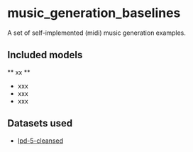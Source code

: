 # music_generation_baselines
A set of self-implemented (midi) music generation examples.

## Included models
** xx **
- xxx
- xxx
- xxx

## Datasets used
- [lpd-5-cleansed](https://salu133445.github.io/lakh-pianoroll-dataset/dataset "Lakh Pianoroll Dataset")
